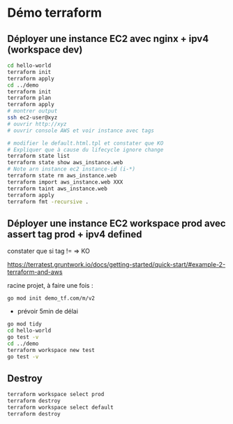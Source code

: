 # Démo terraform

## Déployer une instance EC2 avec nginx + ipv4 (workspace dev)

```bash
cd hello-world
terraform init
terraform apply
cd ../demo
terraform init
terraform plan
terraform apply
# montrer output
ssh ec2-user@xyz
# ouvrir http://xyz
# ouvrir console AWS et voir instance avec tags

# modifier le default.html.tpl et constater que KO
# Expliquer que à cause du lifecycle ignore change
terraform state list
terraform state show aws_instance.web
# Note arn instance ec2 instance-id (i-*)
terraform state rm aws_instance.web
terraform import aws_instance.web XXX
terraform taint aws_instance.web
terraform apply
terraform fmt -recursive .
```

## Déployer une instance EC2 workspace prod avec assert tag prod + ipv4 defined

constater que si tag != => KO

<https://terratest.gruntwork.io/docs/getting-started/quick-start/#example-2-terraform-and-aws>

racine projet, à faire une fois :

`go mod init demo_tf.com/m/v2`

- prévoir 5min de délai

```bash
go mod tidy
cd hello-world
go test -v
cd ../demo
terraform workspace new test
go test -v
```

## Destroy

```bash
terraform workspace select prod
terraform destroy
terraform workspace select default
terraform destroy
```
